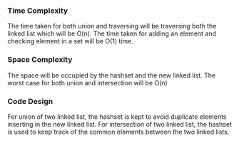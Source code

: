 ### Time Complexity

The time taken for both union and traversing will be traversing both the linked list which will be O(n).
The time taken for adding an element and checking element in a set will be O(1) time.

### Space Complexity

The space will be occupied by the hashset and the new linked list.
The worst case for both union and intersection will be O(n)

### Code Design

For union of two linked list, the hashset is kept to avoid duplicate elements inserting in the new linked list.
For intersection of two linked list, the hashset is used to keep track of the common elements between the two linked lists.